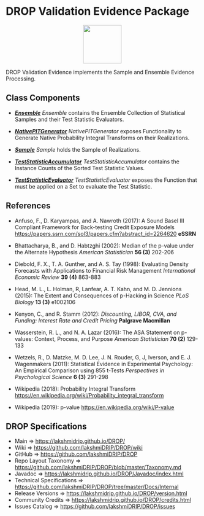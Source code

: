 # DROP Validation Evidence Package

<p align="center"><img src="https://github.com/lakshmiDRIP/DROP/blob/master/DRIP_Logo.gif?raw=true" width="100"></p>

DROP Validation Evidence implements the Sample and Ensemble Evidence Processing.


## Class Components

 * [***Ensemble***](https://github.com/lakshmiDRIP/DROP/tree/master/src/main/java/org/drip/validation/evidence/Ensemble.java)
 <i>Ensemble</i> contains the Ensemble Collection of Statistical Samples and their Test Statistic Evaluators.

 * [***NativePITGenerator***](https://github.com/lakshmiDRIP/DROP/tree/master/src/main/java/org/drip/validation/evidence/NativePITGenerator.java)
 <i>NativePITGenerator</i> exposes Functionality to Generate Native Probability Integral Transforms on their Realizations.

 * [***Sample***](https://github.com/lakshmiDRIP/DROP/tree/master/src/main/java/org/drip/validation/evidence/Sample.java)
 <i>Sample</i> holds the Sample of Realizations.

 * [***TestStatisticAccumulator***](https://github.com/lakshmiDRIP/DROP/tree/master/src/main/java/org/drip/validation/evidence/TestStatisticAccumulator.java)
 <i>TestStatisticAccumulator</i> contains the Instance Counts of the Sorted Test Statistic Values.

 * [***TestStatisticEvaluator***](https://github.com/lakshmiDRIP/DROP/tree/master/src/main/java/org/drip/validation/evidence/TestStatisticEvaluator.java)
 <i>TestStatisticEvaluator</i> exposes the Function that must be applied on a Set to evaluate the Test Statistic.


## References

 * Anfuso, F., D. Karyampas, and A. Nawroth (2017): A Sound Basel III Compliant Framework for Back-testing Credit Exposure Models https://papers.ssrn.com/sol3/papers.cfm?abstract_id=2264620 <b>eSSRN</b>

 * Bhattacharya, B., and D. Habtzghi (2002): Median of the p-value under the Alternate Hypothesis <i>American Statistician</i> <b>56 (3)</b> 202-206

 * Diebold, F. X., T. A. Gunther, and A. S. Tay (1998): Evaluating Density Forecasts with Applications to Financial Risk Management <i>International Economic Review</i> <b>39 (4)</b> 863-883

 * Head, M. L., L. Holman, R, Lanfear, A. T. Kahn, and M. D. Jennions (2015): The Extent and Consequences of p-Hacking in Science <i>PLoS Biology</i> <b>13 (3)</b> e1002106

 * Kenyon, C., and R. Stamm (2012): <i>Discounting, LIBOR, CVA, and Funding: Interest Rate and Credit Pricing</i> <b>Palgrave Macmillan</b>

 * Wasserstein, R. L., and N. A. Lazar (2016): The ASA Statement on p-values: Context, Process, and Purpose <i>American Statistician</i> <b>70 (2)</b> 129-133

 * Wetzels, R., D. Matzke, M. D. Lee, J. N. Rouder, G, J, Iverson, and E. J. Wagenmakers (2011): Statistical Evidence in Experimental Psychology: An Empirical Comparison using 855 t-Tests <i>Perspectives in Psychological Science</i> <b>6 (3)</b> 291-298

 * Wikipedia (2018): Probability Integral Transform https://en.wikipedia.org/wiki/Probability_integral_transform

 * Wikipedia (2019): p-value https://en.wikipedia.org/wiki/P-value


## DROP Specifications

 * Main                     => https://lakshmidrip.github.io/DROP/
 * Wiki                     => https://github.com/lakshmiDRIP/DROP/wiki
 * GitHub                   => https://github.com/lakshmiDRIP/DROP
 * Repo Layout Taxonomy     => https://github.com/lakshmiDRIP/DROP/blob/master/Taxonomy.md
 * Javadoc                  => https://lakshmidrip.github.io/DROP/Javadoc/index.html
 * Technical Specifications => https://github.com/lakshmiDRIP/DROP/tree/master/Docs/Internal
 * Release Versions         => https://lakshmidrip.github.io/DROP/version.html
 * Community Credits        => https://lakshmidrip.github.io/DROP/credits.html
 * Issues Catalog           => https://github.com/lakshmiDRIP/DROP/issues
